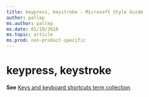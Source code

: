 ```yaml
---
title: keypress, keystroke - Microsoft Style Guide
author: pallep
ms.author: pallep
ms.date: 01/19/2018
ms.topic: article
ms.prod: non-product-specific
---
```


# keypress, keystroke

**See** [Keys and keyboard shortcuts term collection](~/a-z-word-list-term-collections/term-collections/keys-keyboard-shortcuts.md)
